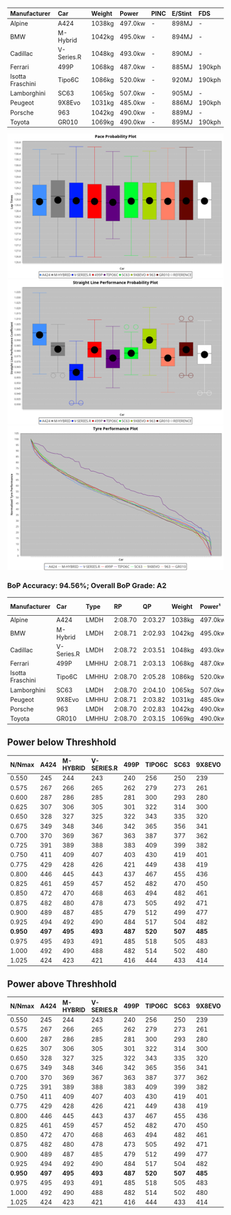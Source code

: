 | Manufacturer     | Car        | Weight | Power   | PINC    | E/Stint | FDS     |
|:-|:-|:-|:-|:-|:-|:-|
| Alpine           | A424       | 1038kg | 497.0kw |    -    | 898MJ   |    -    |
| BMW              | M-Hybrid   | 1042kg | 495.0kw |    -    | 894MJ   |    -    |
| Cadillac         | V-Series.R | 1048kg | 493.0kw |    -    | 890MJ   |    -    |
| Ferrari          | 499P       | 1068kg | 487.0kw |    -    | 885MJ   | 190kph  |
| Isotta Fraschini | Tipo6C     | 1086kg | 520.0kw |    -    | 920MJ   | 190kph  |
| Lamborghini      | SC63       | 1065kg | 507.0kw |    -    | 905MJ   |    -    |
| Peugeot          | 9X8Evo     | 1031kg | 485.0kw |    -    | 886MJ   | 190kph  |
| Porsche          | 963        | 1042kg | 490.0kw |    -    | 889MJ   |    -    |
| Toyota           | GR010      | 1069kg | 490.0kw |    -    | 895MJ   | 190kph  |

![PACECHART](./IMG/AUTO.png)
![STRAIGHTLINEPERFORMANCECHART](./IMG/AUTO_sp.png)
![TYREPERFORMANCECHART](./IMG/AUTO_tw.png)

### BoP Accuracy: 94.56%; Overall BoP Grade: A2
| Manufacturer     | Car        | Type  | RP      | QP      | Weight | Power¹  | Threshhold | PINC    | Power²   | E/Stint | AVG Vmax  | FDS     | RDLC | L/Stint | BOP-Grade | Model Accuracy | Model Points | Match%  | SimDiff |
|:-|:-|:-|:-|:-|:-|:-|:-|:-|:-|:-|:-|:-|:-|:-|:-|:-|:-|:-|:-|
| Alpine           | A424       | LMDH  | 2:08.70 | 2:03.27 | 1038kg | 497.0kw | 0.0kph     |    -    | 497.00kw |  898MJ  | 307.28kph |    -    | 1.01 | 25      | ~A1       | 99.61%         | 762          | 99.09%  | ±0.35s  |
| BMW              | M-Hybrid   | LMDH  | 2:08.71 | 2:02.93 | 1042kg | 495.0kw | 0.0kph     |    -    | 495.00kw |  894MJ  | 304.63kph |    -    | 1.01 | 25      | ~A1       | 100.00%        | 1826         | 97.22%  | ±0.06s  |
| Cadillac         | V-Series.R | LMDH  | 2:08.72 | 2:03.51 | 1048kg | 493.0kw | 0.0kph     |    -    | 493.00kw |  890MJ  | 300.78kph |    -    | 1.01 | 25      | ~A1       | 99.00%         | 3184         | 100.00% | ±0.90s  |
| Ferrari          | 499P       | LMHHU | 2:08.71 | 2:03.13 | 1068kg | 487.0kw | 0.0kph     |    -    | 487.00kw |  885MJ  | 302.35kph | 190kph  | 1.02 | 25      | ~A1       | 98.07%         | 3550         | 100.00% | ±0.41s  |
| Isotta Fraschini | Tipo6C     | LMHHU | 2:08.70 | 2:05.28 | 1086kg | 520.0kw | 0.0kph     |    -    | 520.00kw |  920MJ  | 303.99kph | 190kph  | 1.01 | 25      | +D1       | 96.81%         | 91           | 65.71%  | ±0.38s  |
| Lamborghini      | SC63       | LMDH  | 2:08.70 | 2:04.10 | 1065kg | 507.0kw | 0.0kph     |    -    | 507.00kw |  905MJ  | 303.94kph |    -    | 1.02 | 25      | ~A1       | 100.00%        | 529          | 95.36%  | ±0.26s  |
| Peugeot          | 9X8Evo     | LMHHU | 2:08.71 | 2:03.82 | 1031kg | 485.0kw | 0.0kph     |    -    | 485.00kw |  886MJ  | 305.57kph | 190kph  | 1.02 | 25      | +A2       | 99.21%         | 377          | 93.69%  | ±0.32s  |
| Porsche          | 963        | LMDH  | 2:08.70 | 2:02.83 | 1042kg | 490.0kw | 0.0kph     |    -    | 490.00kw |  889MJ  | 302.93kph |    -    | 1.01 | 25      | ~A1       | 99.96%         | 10176        | 100.00% | ±0.44s  |
| Toyota           | GR010      | LMHHU | 2:08.70 | 2:03.15 | 1069kg | 490.0kw | 0.0kph     |    -    | 490.00kw |  895MJ  | 302.47kph | 190kph  | 1.02 | 25      | ~A1       | 99.95%         | 5509         | 100.00% | ±0.84s  |

## Power below Threshhold
| N/Nmax    | A424    | M-HYBRID | V-SERIES.R | 499P    | TIPO6C  | SC63    | 9X8EVO  | 963     | GR010   |
|:-|:-|:-|:-|:-|:-|:-|:-|:-|:-|
|  0.550    |  245    |  244     |  243       |  240    |  256    |  250    |  239    |  241    |  241    |
|  0.575    |  267    |  266     |  265       |  262    |  279    |  273    |  261    |  264    |  264    |
|  0.600    |  287    |  286     |  285       |  281    |  300    |  293    |  280    |  283    |  283    |
|  0.625    |  307    |  306     |  305       |  301    |  322    |  314    |  300    |  303    |  303    |
|  0.650    |  328    |  327     |  325       |  322    |  343    |  335    |  320    |  324    |  324    |
|  0.675    |  349    |  348     |  346       |  342    |  365    |  356    |  341    |  344    |  344    |
|  0.700    |  370    |  369     |  367       |  363    |  387    |  377    |  362    |  365    |  365    |
|  0.725    |  391    |  389     |  388       |  383    |  409    |  399    |  382    |  386    |  386    |
|  0.750    |  411    |  409     |  407       |  403    |  430    |  419    |  401    |  405    |  405    |
|  0.775    |  429    |  428     |  426       |  421    |  449    |  438    |  419    |  424    |  424    |
|  0.800    |  446    |  445     |  443       |  437    |  467    |  455    |  436    |  440    |  440    |
|  0.825    |  461    |  459     |  457       |  452    |  482    |  470    |  450    |  455    |  455    |
|  0.850    |  472    |  470     |  468       |  463    |  494    |  482    |  461    |  466    |  466    |
|  0.875    |  482    |  480     |  478       |  473    |  505    |  492    |  471    |  476    |  476    |
|  0.900    |  489    |  487     |  485       |  479    |  512    |  499    |  477    |  482    |  482    |
|  0.925    |  494    |  492     |  490       |  484    |  517    |  504    |  482    |  487    |  487    |
| **0.950** | **497** | **495**  | **493**    | **487** | **520** | **507** | **485** | **490** | **490** |
|  0.975    |  495    |  493     |  491       |  485    |  518    |  505    |  483    |  488    |  488    |
|  1.000    |  492    |  490     |  488       |  482    |  514    |  502    |  480    |  485    |  485    |
|  1.025    |  424    |  423     |  421       |  416    |  444    |  433    |  414    |  419    |  419    |

## Power above Threshhold
| N/Nmax    | A424    | M-HYBRID | V-SERIES.R | 499P    | TIPO6C  | SC63    | 9X8EVO  | 963     | GR010   |
|:-|:-|:-|:-|:-|:-|:-|:-|:-|:-|
|  0.550    |  245    |  244     |  243       |  240    |  256    |  250    |  239    |  241    |  241    |
|  0.575    |  267    |  266     |  265       |  262    |  279    |  273    |  261    |  264    |  264    |
|  0.600    |  287    |  286     |  285       |  281    |  300    |  293    |  280    |  283    |  283    |
|  0.625    |  307    |  306     |  305       |  301    |  322    |  314    |  300    |  303    |  303    |
|  0.650    |  328    |  327     |  325       |  322    |  343    |  335    |  320    |  324    |  324    |
|  0.675    |  349    |  348     |  346       |  342    |  365    |  356    |  341    |  344    |  344    |
|  0.700    |  370    |  369     |  367       |  363    |  387    |  377    |  362    |  365    |  365    |
|  0.725    |  391    |  389     |  388       |  383    |  409    |  399    |  382    |  386    |  386    |
|  0.750    |  411    |  409     |  407       |  403    |  430    |  419    |  401    |  405    |  405    |
|  0.775    |  429    |  428     |  426       |  421    |  449    |  438    |  419    |  424    |  424    |
|  0.800    |  446    |  445     |  443       |  437    |  467    |  455    |  436    |  440    |  440    |
|  0.825    |  461    |  459     |  457       |  452    |  482    |  470    |  450    |  455    |  455    |
|  0.850    |  472    |  470     |  468       |  463    |  494    |  482    |  461    |  466    |  466    |
|  0.875    |  482    |  480     |  478       |  473    |  505    |  492    |  471    |  476    |  476    |
|  0.900    |  489    |  487     |  485       |  479    |  512    |  499    |  477    |  482    |  482    |
|  0.925    |  494    |  492     |  490       |  484    |  517    |  504    |  482    |  487    |  487    |
| **0.950** | **497** | **495**  | **493**    | **487** | **520** | **507** | **485** | **490** | **490** |
|  0.975    |  495    |  493     |  491       |  485    |  518    |  505    |  483    |  488    |  488    |
|  1.000    |  492    |  490     |  488       |  482    |  514    |  502    |  480    |  485    |  485    |
|  1.025    |  424    |  423     |  421       |  416    |  444    |  433    |  414    |  419    |  419    |

